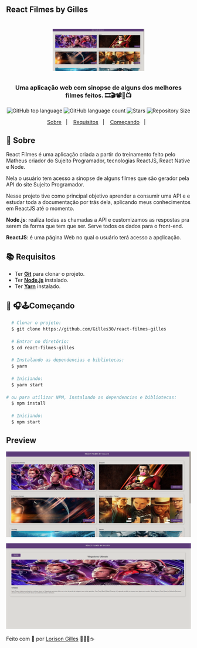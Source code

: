 ## React Filmes by Gilles

<h1 align="center">
  <p align="center">
    <img alt="React Filmes by Gilles" src="./public/React-Filmes.png" width="250px" />
  </p>

  <h3 align="center">
    Uma aplicação web com sinopse de alguns dos melhores filmes feitos. 🎞🎬📽🎥📺
  </h3>
  <p align="center">
      <img alt="GitHub top language" src="https://img.shields.io/github/languages/top/Gilles30/react-filmes-gilles?color=1db954">
      <img alt="GitHub language count" src="https://img.shields.io/github/languages/count/Gilles30/react-filmes-gilles?color=1db954">
      <img alt="Stars" src="https://img.shields.io/github/stars/Gilles30/react-filmes-gilles?color=1db954">
      <img alt="Repository Size" src="https://img.shields.io/github/repo-size/react-filmes-gilles?color=1db954">
  </p>
</h1>

<p align="center">
  <a href="#page_with_curl-sobre">Sobre</a>&nbsp;&nbsp;&nbsp;|&nbsp;&nbsp;&nbsp;
  <a href="#books-requisitos">Requisitos</a>&nbsp;&nbsp;&nbsp;|&nbsp;&nbsp;&nbsp;
  <a href="#rocket-começando">Começando</a>&nbsp;&nbsp;&nbsp;|&nbsp;&nbsp;&nbsp;
</p>

## :page_with_curl: Sobre
React Filmes é uma aplicação criada a partir do treinamento feito pelo Matheus criador do Sujeito Programador, tecnologias ReactJS, React Native e Node.

Nela o usuário tem acesso a sinopse de alguns filmes que são gerador pela API do site Sujeito Programador.

Nesse projeto tive como principal objetivo aprender a consumir uma API e e estudar toda a documentação por trás dela, aplicando meus conhecimentos em ReactJS até o momento.

**Node.js**: realiza todas as chamadas a API e customizamos as respostas pra serem da forma que tem que ser. Serve todos os dados para o front-end.

**ReactJS**: é uma página Web no qual o usuário terá acesso a apçlicação.

## :books: Requisitos
- Ter [**Git**](https://git-scm.com/) para clonar o projeto.
- Ter [**Node.js**](https://nodejs.org/en/) instalado.
- Ter [**Yarn**](https://classic.yarnpkg.com/pt-BR/docs/install/) instalado.

## :rocket: 🎧🕹Começando
``` bash
  # Clonar o projeto:
  $ git clone https://github.com/Gilles30/react-filmes-gilles

  # Entrar no diretório:
  $ cd react-filmes-gilles

  # Instalando as dependencias e bibliotecas:
  $ yarn

  # Iniciando:
  $ yarn start

# ou para utilizar NPM, Instalando as dependencias e bibliotecas:
  $ npm install

  # Iniciando:
  $ npm start

```
## Preview

<p size=3>
  <img src="./public/React-Filmes.png">
</p>

<p size=3>
  <img src="./public/Sinopse-filme.png">
</p>



Feito com 💜 por [Lorison Gilles](https://github.com/Gilles30) 🖖🏻👾☕
